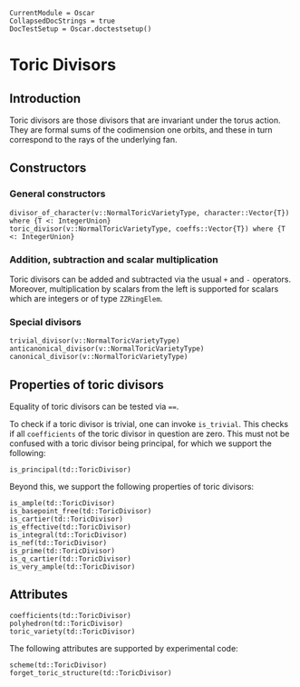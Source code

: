 ```@meta
CurrentModule = Oscar
CollapsedDocStrings = true
DocTestSetup = Oscar.doctestsetup()
```


# Toric Divisors

## Introduction

Toric divisors are those divisors that are invariant under the torus action.
They are formal sums of the codimension one orbits, and these in turn
correspond to the rays of the underlying fan.


## Constructors

### General constructors

```@docs
divisor_of_character(v::NormalToricVarietyType, character::Vector{T}) where {T <: IntegerUnion}
toric_divisor(v::NormalToricVarietyType, coeffs::Vector{T}) where {T <: IntegerUnion}
```

### Addition, subtraction and scalar multiplication

Toric divisors can be added and subtracted via the usual `+` and `-`
operators. Moreover, multiplication by scalars from the left is supported
for scalars which are integers or of type `ZZRingElem`.

### Special divisors

```@docs
trivial_divisor(v::NormalToricVarietyType)
anticanonical_divisor(v::NormalToricVarietyType)
canonical_divisor(v::NormalToricVarietyType)
```


## Properties of toric divisors

Equality of toric divisors can be tested via `==`.

To check if a toric divisor is trivial, one can invoke `is_trivial`.
This checks if all `coefficients` of the toric divisor in question
are zero. This must not be confused with a toric divisor being principal,
for which we support the following:
```@docs
is_principal(td::ToricDivisor)
```
Beyond this, we support the following properties of toric divisors:
```@docs
is_ample(td::ToricDivisor)
is_basepoint_free(td::ToricDivisor)
is_cartier(td::ToricDivisor)
is_effective(td::ToricDivisor)
is_integral(td::ToricDivisor)
is_nef(td::ToricDivisor)
is_prime(td::ToricDivisor)
is_q_cartier(td::ToricDivisor)
is_very_ample(td::ToricDivisor)
```


## Attributes

```@docs
coefficients(td::ToricDivisor)
polyhedron(td::ToricDivisor)
toric_variety(td::ToricDivisor)
```

The following attributes are supported by experimental code:
```@docs
scheme(td::ToricDivisor)
forget_toric_structure(td::ToricDivisor)
```
